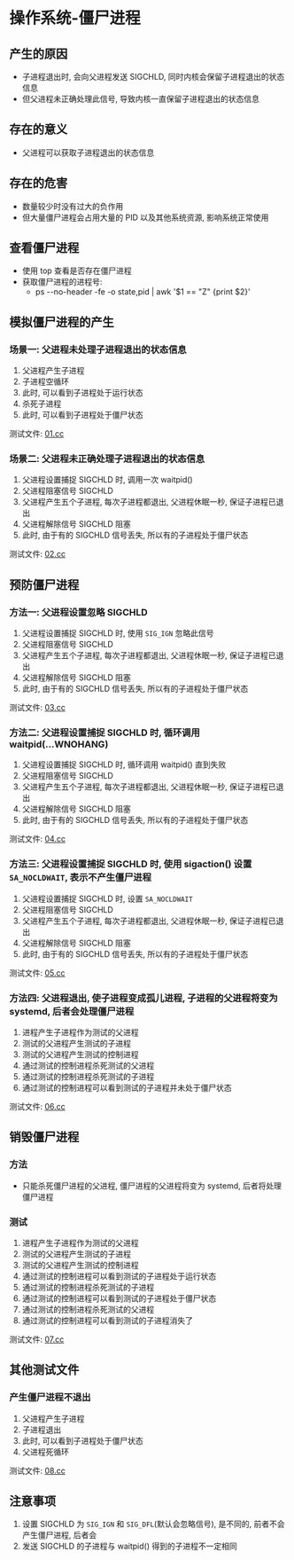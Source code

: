 
# 操作系统-僵尸进程
## 产生的原因
* 子进程退出时, 会向父进程发送 SIGCHLD, 同时内核会保留子进程退出的状态信息
* 但父进程未正确处理此信号, 导致内核一直保留子进程退出的状态信息

## 存在的意义
* 父进程可以获取子进程退出的状态信息

## 存在的危害
* 数量较少时没有过大的负作用
* 但大量僵尸进程会占用大量的 PID 以及其他系统资源, 影响系统正常使用

## 查看僵尸进程
* 使用 top 查看是否存在僵尸进程
* 获取僵尸进程的进程号:
    * ps --no-header -fe -o state,pid | awk '$1 == "Z" {print $2}'

## 模拟僵尸进程的产生
### 场景一: 父进程未处理子进程退出的状态信息
1. 父进程产生子进程
2. 子进程空循环
3. 此时, 可以看到子进程处于运行状态
4. 杀死子进程
5. 此时, 可以看到子进程处于僵尸状态

测试文件: [01.cc](./01.cc)

### 场景二: 父进程未正确处理子进程退出的状态信息
1. 父进程设置捕捉 SIGCHLD 时, 调用一次 waitpid()
2. 父进程阻塞信号 SIGCHLD
3. 父进程产生五个子进程, 每次子进程都退出, 父进程休眠一秒, 保证子进程已退出
4. 父进程解除信号 SIGCHLD 阻塞
5. 此时, 由于有的 SIGCHLD 信号丢失, 所以有的子进程处于僵尸状态

测试文件: [02.cc](./02.cc)

## 预防僵尸进程
### 方法一: 父进程设置忽略 SIGCHLD
1. 父进程设置捕捉 SIGCHLD 时, 使用 `SIG_IGN` 忽略此信号
2. 父进程阻塞信号 SIGCHLD
3. 父进程产生五个子进程, 每次子进程都退出, 父进程休眠一秒, 保证子进程已退出
4. 父进程解除信号 SIGCHLD 阻塞
5. 此时, 由于有的 SIGCHLD 信号丢失, 所以有的子进程处于僵尸状态

测试文件: [03.cc](./03.cc)

### 方法二: 父进程设置捕捉 SIGCHLD 时, 循环调用 waitpid(...WNOHANG)
1. 父进程设置捕捉 SIGCHLD 时, 循环调用 waitpid() 直到失败
2. 父进程阻塞信号 SIGCHLD
3. 父进程产生五个子进程, 每次子进程都退出, 父进程休眠一秒, 保证子进程已退出
4. 父进程解除信号 SIGCHLD 阻塞
5. 此时, 由于有的 SIGCHLD 信号丢失, 所以有的子进程处于僵尸状态

测试文件: [04.cc](./04.cc)

### 方法三: 父进程设置捕捉 SIGCHLD 时, 使用 sigaction() 设置 `SA_NOCLDWAIT`, 表示不产生僵尸进程
1. 父进程设置捕捉 SIGCHLD 时, 设置 `SA_NOCLDWAIT`
2. 父进程阻塞信号 SIGCHLD
3. 父进程产生五个子进程, 每次子进程都退出, 父进程休眠一秒, 保证子进程已退出
4. 父进程解除信号 SIGCHLD 阻塞
5. 此时, 由于有的 SIGCHLD 信号丢失, 所以有的子进程处于僵尸状态

测试文件: [05.cc](./05.cc)

### 方法四: 父进程退出, 使子进程变成孤儿进程, 子进程的父进程将变为 systemd, 后者会处理僵尸进程
1. 进程产生子进程作为测试的父进程
2. 测试的父进程产生测试的子进程
3. 测试的父进程产生测试的控制进程
4. 通过测试的控制进程杀死测试的父进程
5. 通过测试的控制进程杀死测试的子进程
6. 通过测试的控制进程可以看到测试的子进程并未处于僵尸状态

测试文件: [06.cc](./06.cc)

## 销毁僵尸进程
### 方法
* 只能杀死僵尸进程的父进程, 僵尸进程的父进程将变为 systemd, 后者将处理僵尸进程

### 测试
1. 进程产生子进程作为测试的父进程
2. 测试的父进程产生测试的子进程
3. 测试的父进程产生测试的控制进程
4. 通过测试的控制进程可以看到测试的子进程处于运行状态
5. 通过测试的控制进程杀死测试的子进程
6. 通过测试的控制进程可以看到测试的子进程处于僵尸状态
7. 通过测试的控制进程杀死测试的父进程
8. 通过测试的控制进程可以看到测试的子进程消失了

测试文件: [07.cc](./07.cc)

## 其他测试文件
### 产生僵尸进程不退出
1. 父进程产生子进程
2. 子进程退出
3. 此时, 可以看到子进程处于僵尸状态
4. 父进程死循环

测试文件: [08.cc](./08.cc)

## 注意事项
1. 设置 SIGCHLD 为 `SIG_IGN` 和 `SIG_DFL`(默认会忽略信号), 是不同的, 前者不会产生僵尸进程, 后者会
2. 发送 SIGCHLD 的子进程与 waitpid() 得到的子进程不一定相同


